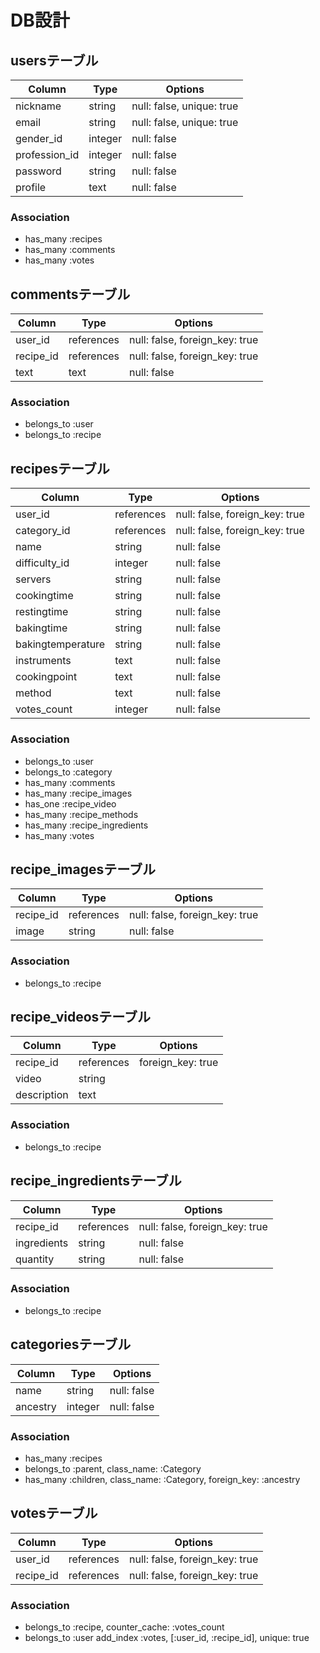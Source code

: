 # DB設計

## usersテーブル
|Column|Type|Options|
|------|----|-------|
|nickname|string|null: false, unique: true|
|email|string|null: false, unique: true|
|gender_id|integer|null: false|
|profession_id|integer|null: false|
|password|string|null: false|
|profile|text|null: false|

### Association
- has_many :recipes
- has_many :comments
- has_many :votes


## commentsテーブル
|Column|Type|Options|
|------|----|-------|
|user_id|references|null: false, foreign_key: true|
|recipe_id|references|null: false, foreign_key: true|
|text|text|null: false|

### Association
- belongs_to :user
- belongs_to :recipe


## recipesテーブル
|Column|Type|Options|
|------|----|-------|
|user_id|references|null: false, foreign_key: true|
|category_id|references|null: false, foreign_key: true|
|name|string|null: false|
|difficulty_id|integer|null: false|
|servers|string|null: false|
|cookingtime|string|null: false|
|restingtime|string|null: false|
|bakingtime|string|null: false|
|bakingtemperature|string|null: false|
|instruments|text|null: false|
|cookingpoint|text|null: false|
|method|text|null: false|
|votes_count|integer|null: false|default: 0|

### Association
- belongs_to :user
- belongs_to :category
- has_many :comments
- has_many :recipe_images
- has_one :recipe_video
- has_many :recipe_methods
- has_many :recipe_ingredients
- has_many :votes


## recipe_imagesテーブル
|Column|Type|Options|
|------|----|-------|
|recipe_id|references|null: false, foreign_key: true|
|image|string|null: false|

### Association
- belongs_to :recipe


## recipe_videosテーブル
|Column|Type|Options|
|------|----|-------|
|recipe_id|references|foreign_key: true|
|video|string|
|description|text|

### Association
- belongs_to :recipe


## recipe_ingredientsテーブル
|Column|Type|Options|
|------|----|-------|
|recipe_id|references|null: false, foreign_key: true|
|ingredients|string|null: false|
|quantity|string|null: false|

### Association
- belongs_to :recipe


## categoriesテーブル
|Column|Type|Options|
|------|----|-------|
|name|string|null: false|
|ancestry|integer|null: false|

### Association
- has_many :recipes
- belongs_to :parent, class_name: :Category
- has_many :children, class_name: :Category, foreign_key: :ancestry


## votesテーブル
|Column|Type|Options|
|------|----|-------|
|user_id|references|null: false, foreign_key: true|
|recipe_id|references|null: false, foreign_key: true|

### Association
- belongs_to :recipe, counter_cache: :votes_count
- belongs_to :user
add_index :votes, [:user_id, :recipe_id], unique: true
